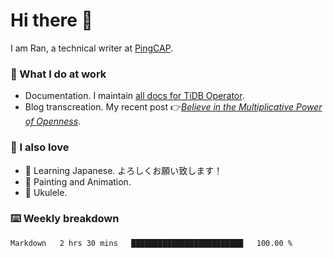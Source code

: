 # Hi there 👋

I am Ran, a technical writer at [PingCAP](https://pingcap.com/).

### 📝 What I do at work

- Documentation. I maintain [all docs for TiDB Operator](https://github.com/pingcap/docs-tidb-operator).
- Blog transcreation. My recent post 👉[*Believe in the Multiplicative Power of Openness*](https://pingcap.com/blog/believe-in-the-multiplicative-power-of-openness-open-source-community).

### 🤠 I also love

- 💬 Learning Japanese. よろしくお願い致します！ 
- 🎨 Painting and Animation. 
- 🎵 Ukulele.

### ⌨️ Weekly breakdown

<!--START_SECTION:waka-->

```text
Markdown   2 hrs 30 mins   █████████████████████████   100.00 %
```

<!--END_SECTION:waka-->
